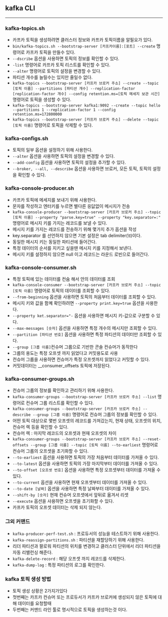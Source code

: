 
## kafka CLI

-------------------------

### kafka-topics.sh

* 카프카 토픽을 생성하려면 클러스터 정보와 카프카 토픽이름을 알필요가 있다.
* `bin/kafka-topics.sh --bootstrap-server [카프카이름]:[포트] --create` 명령어로 카프카 토픽을 만들수 있다.
* `--dscribe` 옵션을 사용하면 토픽의 정보를 확인할 수 있다.
* `-list` 명령어로 카프카 토픽 리스트를 확인할 수 있다.
* `--alter` 명령어로 토픽의 설정을 변경할 수 있다.
* 파티션 개수를 늘릴수는 있지만 줄일수 없다.
* `kafka-topics --bootstrap-server [카프카 브로커 주소] --create --topic [토픽 이름] --partitions [파티션 개수] --replication-factor [replication-factor 개수] --config retention.ms=[토픽 메세지 보관 시간]` 명령어로 토픽을 생성할 수 있다.
* `kafka-topics --bootstrap-server kafka1:9092 --create --topic hello --partitions 1 --replication-factor 1 --config retention.ms=172800000`
* `kafka-topics --bootstrap-server [카프카 브로커 주소] --delete --topic [토픽 이름]` 명령어로 토픽을 삭제할 수 있다.

### kafka-configs.sh

* 토픽의 일부 옵션을 설정하기 위해 사용한다.
* `--alter` 옵션을 사용하면 토픽의 설정을 변경할 수 있다.
* `--add-config` 옵션을 사용하면 토픽의 설정을 추가할 수 있다.
* `--broker, --all, --describe` 옵션을 사용하면 브로커, 모든 토픽, 토픽의 설정을 확인할 수 있다.

### kafka-console-producer.sh

* 카프카 토픽에 메세지를 보내기 위해 사용한다.
* 문자를 작성하고 엔터키를 누르면 별다른 응닶없이 메시지가 전송
* `kafka-console-producer --bootstrap-server [카프카 브로커 주소] --topic [토픽 이름] --property "parse.key=true" --property "key.separator=:"` 명령어로 메시지 키를 가지는 레코드를 보낼 수 있다.
* 메시지 키를 가지는 레코드를 전송하기 위해 몇가지 추가 옵션을 작성
* key.separator 를 선언하지 않으면 기본 설정은 tab delimiter(\t)이다.
* 동일한 메시지 키는 동일한 파티션에 들어간다.
* 특정 데이터의 순서를 지키고 싶을땐 메시지 키를 지정해서 보낸다.
* 메시지 키를 설정하지 않으면 null 이고 레코드는 라운드 로빈으로 들어간다.

### kafka-console-consumer.sh

* 특정 토픽에 있는 데이터를 컨슘 해서 안의 데이터를 조회
* `kafka-console-consumer --bootstrap-server [카프카 브로커 주소] --topic [토픽 이름]` 명령어로 토픽의 데이터를 조회할 수 있다.
* `--from-beginning` 옵션을 사용하면 토픽의 처음부터 데이터를 조회할 수 있다.
* 메시지 키와 값을 함꼐 확인하려면 `--property print.key=true` 옵션을 사용한다.
* `--property ket.separator="-` 옵션을 사용하면 메시지 키-값으로 구분할 수 있다.
* `--max-messages [숫자]` 옵션을 사용하면 특정 개수의 메시지만 조회할 수 있다.
* `--partition [파티션 번호]` 옵션을 사용하면 특정 파티션의 데이터만 조회할 수 있다.
* `--group [그룹 이름]`컨슈머 그룹으로 기반한 콘솔 컨슈머가 동작한다
* 그룹의 용도는 특정 오프셋 까지 읽었다고 커밋용도로 사용
* 컨슈머 그룹을 사용하면 컨슈머가 특정 오프셋까지 읽었다고 커밋할 수 있다.
* 커밋데이터는 __consumer_offsets 토픽에 저장된다.

### kafka-consumer-groups.sh

* 컨슈머 그룹의 정보를 확인하고 관리하기 위해 사용한다.
* `kafka-consumer-groups --bootstrap-server [카프카 브로커 주소] --list` 명령어로 컨슈머 그룹 리스트를 확인할 수 있다.
* `kafka-consumer-groups --bootstrap-server [카프카 브로커 주소] --describe --group [그룹 이름]` 명령어로 컨슈머 그룹의 정보를 확인할 수 있다.
* 어떤 토픽 대상으로 몇번 오프셋의 레코드를 가져갔는지, 현재 상태, 오프셋의 위치, 컨슈머 렉 등을 확인할 수 있다.
* 컨슈머 렉 : 마지막 레코드의 오프셋과 현재 오프셋의 차이
* `kafka-consumer-groups --bootstrap-server [카프카 브로커 주소] --reset-offsets --group [그룹 이름] --topic [토픽 이름] --to-earliest` 명령어로 컨슈머 그룹의 오프셋을 초기화할 수 있다.
* `--to-earliest` 옵션을 사용하면 토픽의 가장 처음부터 데이터를 가져올 수 있다.
* `--to-latest` 옵션을 사용하면 토픽의 가장 마지막부터 데이터를 가져올 수 있다.
* `--to-offset [오프셋 번호]` 옵션을 사용하면 특정 오프셋부터 데이터를 가져올 수 있다.
* `--to-current` 옵션을 사용하면 현재 오프셋부터 데이터를 가져올 수 있다.
* `--to-date [날짜]` 옵션을 사용하면 특정 날짜부터 데이터를 가져올 수 있다.
* `--shift-by [숫자]` 현재 컨슈머 오프셋에서 앞뒤로 옮겨서 리셋
* `--execute` 옵션을 사용하면 오프셋을 초기화할 수 있다.
* 카프카 토픽의 오프셋 데이터는 삭제 되지 않는다.

### 그외 커맨드

* `kafka-producer-perf-test.sh` : 프로듀서의 성능을 테스트하기 위해 사용한다.
* `kafka-reassign-partitions.sh` : 파티션을 재할당하기 위해 사용한다.
* 리더 파티션과 팔로워 파티션의 위치를 변경하고 클러스터 단위에서 리더 파티션을 자동 리밸런싱 해준다.
* `kafka-delete-record` : 해당 오프셋 까지 레코드를 삭제한다.
* `kafka-dump-log` : 특정 파티션의 로그를 확인한다.

### kafka 토픽 생성 방법

* 토픽 생성 상황은 2가지가있다
* 첫번째는 카프카 컨슈머 또는 프로듀서가 카프카 브로커에 생성되지 않은 토픽에 대해 데이터를 요청할때
* 두번째는 커맨드 라인 툴로 명시적으로 토픽을 생성하는것 이다.

